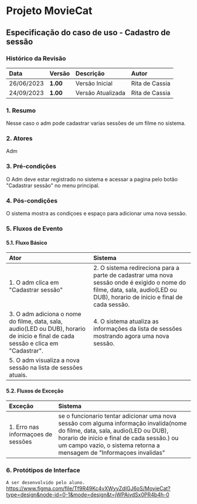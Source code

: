 # Projeto MovieCat

## Especificação do caso de uso - Cadastro de sessão

### Histórico da Revisão 

|  Data  | Versão | Descrição | Autor |
|:-------|:-------|:----------|:------|
| 26/06/2023 | **1.00** | Versão Inicial  | Rita de Cassia |
| 24/09/2023 | **1.00** | Versão Atualizada  | Rita de Cassia |

### 1. Resumo 

Nesse caso o adm pode cadastrar varias sessões de um filme no sistema.

### 2. Atores 

Adm

### 3. Pré-condições

O Adm deve estar registrado no sistema e acessar a pagina pelo botão "Cadastrar sessão" no menu principal.

### 4. Pós-condições

O sistema mostra as condiçoes e espaço para adicionar uma nova sessão.

### 5. Fluxos de Evento

#### 5.1. Fluxo Básico

| Ator   | Sistema |
|:-------|:--------|
| 1. O adm clica em "Cadastrar sessão"| 2. O sistema redireciona para a parte de cadastrar uma nova sessão onde é exigido o nome do filme, data, sala, audio(LED ou DUB), horario de inicio e final de cada sessão.|
| 3. O adm adiciona o nome do filme, data, sala, audio(LED ou DUB), horario de inicio e final de cada sessão e clica em "Cadastrar".| 4. O sistema atualiza as informações da lista de sessões mostrando agora uma nova sessão.|
| 5. O adm visualiza a nova sessão na lista de sessões atuais. |

#### 5.2. Fluxos de Exceção

| Exceção | Sistema |
|:--------|:--------|
| 1. Erro nas informaçoes de sessões | se o funcionario tentar adicionar uma nova sessão com alguma informação invalida(nome do filme, data, sala, audio(LED ou DUB), horario de inicio e final de cada sessão.) ou um campo vazio, o sistema retorna a mensagem de "Informaçoes invalidas" |


### 6. Protótipos de Interface
`A ser desenvolvido pelo aluno.`
https://www.figma.com/file/Tf9R49Kc4vXWyyZdIGJ6oS/MovieCat?type=design&node-id=0-1&mode=design&t=jWPAjvdSx0PR4b4h-0
